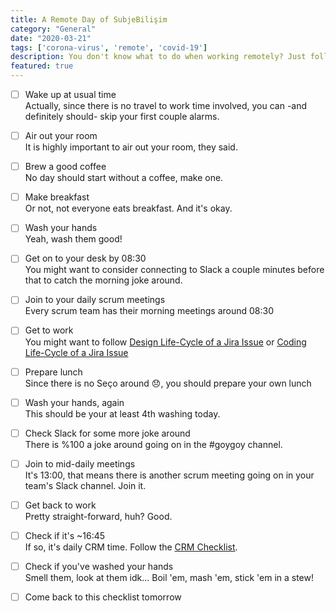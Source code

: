 ```yaml
---
title: A Remote Day of SubjeBilişim
category: "General"
date: "2020-03-21"
tags: ['corona-virus', 'remote', 'covid-19']
description: You don't know what to do when working remotely? Just follow this checklist and look to my coming, at first light, on the fifth day. At dawn, look to the East 🧙‍♂️
featured: true
---
```


- [ ] Wake up at usual time  
Actually, since there is no travel to work time involved, you can -and definitely should- skip your first couple alarms.

- [ ] Air out your room  
It is highly important to air out your room, they said.

- [ ] Brew a good coffee  
No day should start without a coffee, make one.

- [ ] Make breakfast  
Or not, not everyone eats breakfast. And it's okay.

- [ ] Wash your hands  
Yeah, wash them good!

- [ ] Get on to your desk by 08:30  
You might want to consider connecting to Slack a couple minutes before that to catch the morning joke around.

- [ ] Join to your daily scrum meetings  
Every scrum team has their morning meetings around 08:30

- [ ] Get to work  
You might want to follow [Design Life-Cycle of a Jira Issue](/checklist/design-life-cycle-of-a-jira-issue) or [Coding Life-Cycle of a Jira Issue](/checklist/coding-life-cycle-of-a-jira-issue)

- [ ] Prepare lunch  
Since there is no Seço around 😞, you should prepare your own lunch 

- [ ] Wash your hands, again    
This should be your at least 4th washing today.

- [ ] Check Slack for some more joke around  
There is %100 a joke around going on in the #goygoy channel.

- [ ] Join to mid-daily meetings  
It's 13:00, that means there is another scrum meeting going on in your team's Slack channel. Join it.

- [ ] Get back to work  
Pretty straight-forward, huh? Good.

- [ ] Check if it's ~16:45  
If so, it's daily CRM time. Follow the [CRM Checklist](/checklist/daily-crm-reporting-checklist).

- [ ] Check if you've washed your hands  
Smell them, look at them idk... Boil 'em, mash 'em, stick 'em in a stew!

- [ ] Come back to this checklist tomorrow
